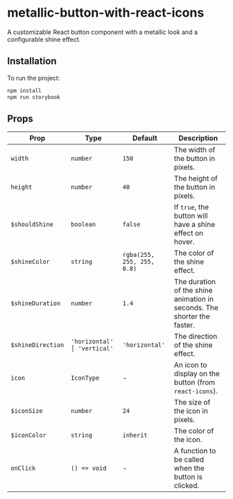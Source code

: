 # metallic-button-with-react-icons

A customizable React button component with a metallic look and a configurable shine effect.

## Installation

To run the project:

```bash
npm install
npm run storybook
```

## Props

| Prop              | Type                        | Default                    | Description                                                             |
| ----------------- | --------------------------- | -------------------------- | ----------------------------------------------------------------------- |
| `width`           | `number`                    | `150`                      | The width of the button in pixels.                                      |
| `height`          | `number`                    | `40`                       | The height of the button in pixels.                                     |
| `$shouldShine`    | `boolean`                   | `false`                    | If `true`, the button will have a shine effect on hover.                |
| `$shineColor`     | `string`                    | `rgba(255, 255, 255, 0.8)` | The color of the shine effect.                                          |
| `$shineDuration`  | `number`                    | `1.4`                      | The duration of the shine animation in seconds. The shorter the faster. |
| `$shineDirection` | `'horizontal' │ 'vertical'` | `'horizontal'`             | The direction of the shine effect.                                      |
| `icon`            | `IconType`                  | -                          | An icon to display on the button (from `react-icons`).                  |
| `$iconSize`       | `number`                    | `24`                       | The size of the icon in pixels.                                         |
| `$iconColor`      | `string`                    | `inherit`                  | The color of the icon.                                                  |
| `onClick`         | `() => void`                | -                          | A function to be called when the button is clicked.                     |

